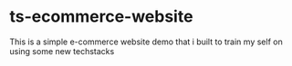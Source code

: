 # ts-ecommerce-website
This is a simple e-commerce website demo that i built to train my self on using some new techstacks

